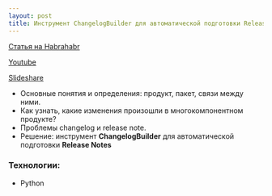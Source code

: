 ```yaml
---
layout: post
title: Инструмент ChangelogBuilder для автоматической подготовки Release Notes
---
```

[Статья на Habrahabr]()

[Youtube](https://www.youtube.com/watch?v=C7kkcqazL9E&index=3&list=PLEl1NAXHTFNyUW3toSkHLL4Jl1cw4vWkc)

[Slideshare](https://www.youtube.com/redirect?q=https%3A%2F%2Fwww.slideshare.net%2Fphdays%2Fchangelogbuilder-release-notes&event=video_description&v=C7kkcqazL9E&redir_token=gAukv7K-rkneT7dFQHnvt3x_8m58MTUxMjYzOTUwMkAxNTEyNTUzMTAy)

- Основные понятия и определения: продукт, пакет, связи между ними.
- Как узнать, какие изменения произошли в многокомпонентном продукте?
- Проблемы changelog и release note.
- Решение: инструмент **ChangelogBuilder** для автоматической подготовки **Release Notes**

### Технологии:
- Python

